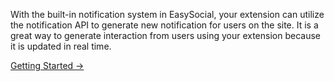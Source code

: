 With the built-in notification system in EasySocial, your extension can utilize the notification API to generate new notification for users on the site. It is a great way to generate interaction from users using your extension because it is updated in real time.

<a href="/developers/notifications/rule_file" class="btn btn-primary">Getting Started &rarr;</a>